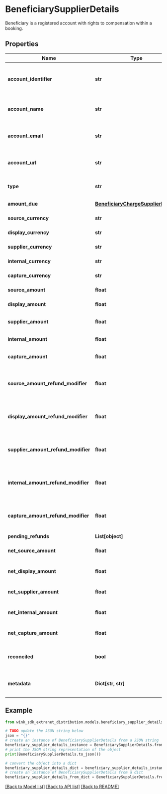 # BeneficiarySupplierDetails

Beneficiary is a registered account with rights to compensation within a booking.

## Properties

Name | Type | Description | Notes
------------ | ------------- | ------------- | -------------
**account_identifier** | **str** | accountIdentifier of beneficiary that can map to an account with us | 
**account_name** | **str** | accountName of beneficiary that can map to an account with us | 
**account_email** | **str** | accountEmail of beneficiary that can map to an account with us | 
**account_url** | **str** | accountUrl of beneficiary that can map to an account with us | [optional] 
**type** | **str** | The type of beneficiary payment. | 
**amount_due** | [**BeneficiaryChargeSupplierDetails**](BeneficiaryChargeSupplierDetails.md) | The original slice requested | [optional] 
**source_currency** | **str** | The source currency | 
**display_currency** | **str** | The display currency | 
**supplier_currency** | **str** | The supplier currency | 
**internal_currency** | **str** | The internal currency | 
**capture_currency** | **str** | The capture currency | 
**source_amount** | **float** | Amount in source currency | 
**display_amount** | **float** | Amount in display currency | 
**supplier_amount** | **float** | Amount in supplier currency | 
**internal_amount** | **float** | Amount in internal currency | 
**capture_amount** | **float** | Amount in capture currency | 
**source_amount_refund_modifier** | **float** | The delta from the original source amount after a refund occurred | 
**display_amount_refund_modifier** | **float** | The delta from the original display amount after a refund occurred | 
**supplier_amount_refund_modifier** | **float** | The delta from the original supplier amount after a refund occurred | 
**internal_amount_refund_modifier** | **float** | The delta from the original internal amount after a refund occurred | 
**capture_amount_refund_modifier** | **float** | The delta from the original capture amount after a refund occurred | 
**pending_refunds** | **List[object]** |  | [optional] 
**net_source_amount** | **float** | Source amount minus source modifier. | 
**net_display_amount** | **float** | Display amount minus display modifier. | 
**net_supplier_amount** | **float** | Supplier amount minus supplier modifier. | 
**net_internal_amount** | **float** | Internal amount minus internal modifier. | 
**net_capture_amount** | **float** | Capture amount minus capture modifier. | 
**reconciled** | **bool** | Whether a funds transfer has occurred for this booking. | [optional] 
**metadata** | **Dict[str, str]** | Place to add more data related to the beneficiary. | [optional] 

## Example

```python
from wink_sdk_extranet_distribution.models.beneficiary_supplier_details import BeneficiarySupplierDetails

# TODO update the JSON string below
json = "{}"
# create an instance of BeneficiarySupplierDetails from a JSON string
beneficiary_supplier_details_instance = BeneficiarySupplierDetails.from_json(json)
# print the JSON string representation of the object
print(BeneficiarySupplierDetails.to_json())

# convert the object into a dict
beneficiary_supplier_details_dict = beneficiary_supplier_details_instance.to_dict()
# create an instance of BeneficiarySupplierDetails from a dict
beneficiary_supplier_details_from_dict = BeneficiarySupplierDetails.from_dict(beneficiary_supplier_details_dict)
```
[[Back to Model list]](../README.md#documentation-for-models) [[Back to API list]](../README.md#documentation-for-api-endpoints) [[Back to README]](../README.md)


